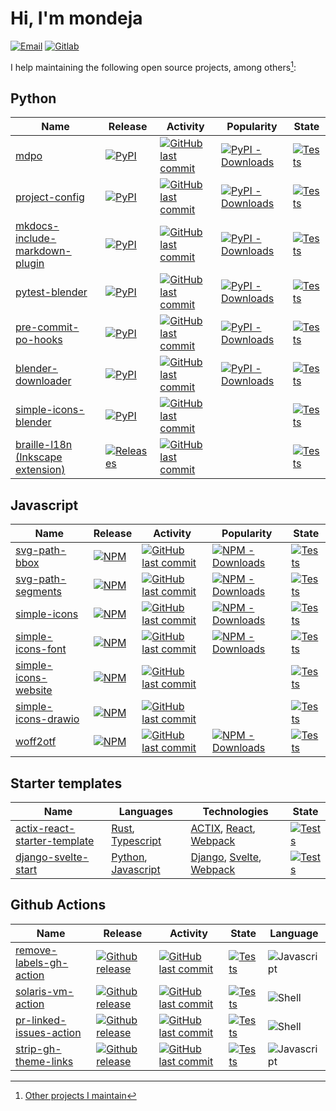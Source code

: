 # Hi, I'm mondeja

[![Email][email-badge]][email-link] [![Gitlab][gitlab-badge]][gitlab-link]

I help maintaining the following open source projects, among others[^1]:

## Python

| Name | Release | Activity | Popularity | State |
| --- | --- | ---- | --- | --- |
| [mdpo][mdpo-github] | [![PyPI][mdpo-pypi-badge]][mdpo-pypi-link] | [![GitHub last commit][mdpo-last-commit-badge]][mdpo-last-commit-link] | [![PyPI - Downloads][mdpo-pypi-downloads-badge]][mdpo-pypi-downloads-link] | [![Tests][mdpo-state-badge]][mdpo-state-link] |
| [project-config][project-config-github] | [![PyPI][project-config-pypi-badge]][project-config-pypi-link] | [![GitHub last commit][project-config-last-commit-badge]][project-config-last-commit-link] | [![PyPI - Downloads][project-config-pypi-downloads-badge]][project-config-pypi-downloads-link] |  [![Tests][project-config-state-badge]][project-config-state-link] |
| [mkdocs-include-markdown-plugin][mkdocs-include-markdown-plugin-github] | [![PyPI][mkdocs-include-markdown-plugin-pypi-badge]][mkdocs-include-markdown-plugin-pypi-link] | [![GitHub last commit][mkdocs-include-markdown-plugin-last-commit-badge]][mkdocs-include-markdown-plugin-last-commit-link] | [![PyPI - Downloads][mkdocs-include-markdown-plugin-pypi-downloads-badge]][mkdocs-include-markdown-plugin-pypi-downloads-link] |  [![Tests][mkdocs-include-markdown-plugin-state-badge]][mkdocs-include-markdown-plugin-state-link] |
| [pytest-blender][pytest-blender-github] | [![PyPI][pytest-blender-pypi-badge]][pytest-blender-pypi-link] | [![GitHub last commit][pytest-blender-last-commit-badge]][pytest-blender-last-commit-link] | [![PyPI - Downloads][pytest-blender-pypi-downloads-badge]][pytest-blender-pypi-downloads-link] | [![Tests][pytest-blender-state-badge]][pytest-blender-state-link] |
| [pre-commit-po-hooks][pre-commit-po-hooks-github] | [![PyPI][pre-commit-po-hooks-pypi-badge]][pre-commit-po-hooks-pypi-link] | [![GitHub last commit][pre-commit-po-hooks-last-commit-badge]][pre-commit-po-hooks-last-commit-link] | [![PyPI - Downloads][pre-commit-po-hooks-pypi-downloads-badge]][pre-commit-po-hooks-pypi-downloads-link] | [![Tests][pre-commit-po-hooks-state-badge]][pre-commit-po-hooks-state-link] |
| [blender-downloader][blender-downloader-github] | [![PyPI][blender-downloader-pypi-badge]][blender-downloader-pypi-link] | [![GitHub last commit][blender-downloader-last-commit-badge]][blender-downloader-last-commit-link] | [![PyPI - Downloads][blender-downloader-pypi-downloads-badge]][blender-downloader-pypi-downloads-link] | [![Tests][blender-downloader-state-badge]][blender-downloader-state-link] |
| [simple-icons-blender][simple-icons-blender-github] | [![PyPI][simple-icons-blender-pypi-badge]][simple-icons-blender-pypi-link] | [![GitHub last commit][simple-icons-blender-last-commit-badge]][simple-icons-blender-last-commit-link] | | [![Tests][simple-icons-blender-state-badge]][simple-icons-blender-state-link] |
| [braille-l18n (Inkscape extension)][inkscape-braille-l18n-ext-github] | [![Releases][inkscape-braille-l18n-ext-releases-badge]][inkscape-braille-l18n-ext-releases-link] | [![GitHub last commit][inkscape-braille-l18n-ext-last-commit-badge]][inkscape-braille-l18n-ext-last-commit-link] |  | [![Tests][inkscape-braille-l18n-ext-state-badge]][inkscape-braille-l18n-ext-state-link] |

## Javascript

| Name | Release | Activity | Popularity | State |
| --- | --- | ---- | --- | --- |
| [svg-path-bbox][svg-path-bbox-github] | [![NPM][svg-path-bbox-npm-badge]][svg-path-bbox-npm-link] | [![GitHub last commit][svg-path-bbox-last-commit-badge]][svg-path-bbox-last-commit-link] | [![NPM - Downloads][svg-path-bbox-npm-downloads-badge]][svg-path-bbox-npm-link] | [![Tests][svg-path-bbox-state-badge]][svg-path-bbox-state-link] |
| [svg-path-segments][svg-path-segments-github] | [![NPM][svg-path-segments-npm-badge]][svg-path-segments-npm-link] | [![GitHub last commit][svg-path-segments-last-commit-badge]][svg-path-segments-last-commit-link] | [![NPM - Downloads][svg-path-segments-npm-downloads-badge]][svg-path-segments-npm-link] | [![Tests][svg-path-segments-state-badge]][svg-path-segments-state-link] |
| [simple-icons][simple-icons-github] | [![NPM][simple-icons-npm-badge]][simple-icons-npm-link] | [![GitHub last commit][simple-icons-last-commit-badge]][simple-icons-last-commit-link] | [![NPM - Downloads][simple-icons-npm-downloads-badge]][simple-icons-npm-link] | [![Tests][simple-icons-state-badge]][simple-icons-state-link] |
| [simple-icons-font][simple-icons-font-github] | [![NPM][simple-icons-font-npm-badge]][simple-icons-font-npm-link] | [![GitHub last commit][simple-icons-font-last-commit-badge]][simple-icons-font-last-commit-link] | [![NPM - Downloads][simple-icons-font-npm-downloads-badge]][simple-icons-font-npm-link] | [![Tests][simple-icons-font-state-badge]][simple-icons-font-state-link] |
| [simple-icons-website][simple-icons-website-github] | [![NPM][simple-icons-website-badge]][simple-icons-website-link] | [![GitHub last commit][simple-icons-website-last-commit-badge]][simple-icons-website-last-commit-link] |  | [![Tests][simple-icons-website-state-badge]][simple-icons-website-state-link] |
| [simple-icons-drawio][simple-icons-drawio-github] | [![NPM][simple-icons-drawio-badge]][simple-icons-drawio-link] | [![GitHub last commit][simple-icons-drawio-last-commit-badge]][simple-icons-drawio-last-commit-link] |  | [![Tests][simple-icons-drawio-state-badge]][simple-icons-drawio-state-link] |
| [woff2otf][woff2otf-github] | [![NPM][woff2otf-npm-badge]][woff2otf-npm-link] | [![GitHub last commit][woff2otf-last-commit-badge]][woff2otf-last-commit-link] | [![NPM - Downloads][woff2otf-npm-downloads-badge]][woff2otf-npm-link] | [![Tests][woff2otf-state-badge]][woff2otf-state-link] |

## Starter templates

| Name | Languages | Technologies | State |
| --- | --- | --- | --- |
| [actix-react-starter-template][actix-react-starter-template-github] | [Rust], [Typescript] | [ACTIX], [React], [Webpack] | [![Tests][actix-react-starter-template-state-badge]][actix-react-starter-template-state-link] |
| [django-svelte-start][django-svelte-start-github] | [Python], [Javascript] | [Django], [Svelte], [Webpack] | [![Tests][django-svelte-start-state-badge]][django-svelte-start-state-link] |

## Github Actions

| Name | Release | Activity | State | Language
| --- | --- | --- | --- | --- |
| [remove-labels-gh-action][remove-labels-gh-action-github] | [![Github release][remove-labels-gh-action-release-badge]][remove-labels-gh-action-release-link] | [![GitHub last commit][remove-labels-gh-action-last-commit-badge]][remove-labels-gh-action-last-commit-link] | [![Tests][remove-labels-gh-action-state-badge]][remove-labels-gh-action-state-link] | ![Javascript][javascript] |
| [solaris-vm-action][solaris-vm-action-github] | [![Github release][solaris-vm-action-release-badge]][solaris-vm-action-release-link] | [![GitHub last commit][solaris-vm-action-last-commit-badge]][solaris-vm-action-last-commit-link] | [![Tests][solaris-vm-action-state-badge]][solaris-vm-action-state-link] | ![Shell][shell] |
| [pr-linked-issues-action][pr-linked-issues-action-github] | [![Github release][pr-linked-issues-action-release-badge]][pr-linked-issues-action-release-link] | [![GitHub last commit][pr-linked-issues-action-last-commit-badge]][pr-linked-issues-action-last-commit-link] | [![Tests][pr-linked-issues-action-state-badge]][pr-linked-issues-action-state-link] | ![Shell][shell] |
| [strip-gh-theme-links][strip-gh-theme-links-github] | [![Github release][strip-gh-theme-links-release-badge]][strip-gh-theme-links-release-link] | [![GitHub last commit][strip-gh-theme-links-last-commit-badge]][strip-gh-theme-links-last-commit-link] | [![Tests][strip-gh-theme-links-state-badge]][strip-gh-theme-links-state-link] | ![Javascript][javascript] |

[^1]: [Other projects I maintain](https://github.com/mondeja/mondeja/blob/master/other-projects.md)

<!-- LINKS -->

<!-- Introduction links -->

[email-badge]: https://img.shields.io/badge/-mondejar1994@gmail.com-c14438?style=flat-square&logo=gmail&logoColor=white&link=mailto:mondejar1994@gmail.com
[email-link]: mailto:mondejar1994@gmail.com

[gitlab-badge]: https://img.shields.io/badge/-mondeja-292961?style=flat-square&logo=gitlab&logoColor=white
[gitlab-link]: https://gitlab.com/mondeja

<!-- End: Introduction links -->

<!-- Python projects links -->
   
[mdpo-github]: https://github.com/mondeja/mdpo
[mdpo-pypi-badge]: https://img.shields.io/pypi/v/mdpo?style=flat-square&logo=python&logoColor=white
[mdpo-pypi-link]: https://pypi.org/project/mdpo
[mdpo-last-commit-badge]: https://img.shields.io/github/last-commit/mondeja/mdpo?style=flat-square
[mdpo-last-commit-link]: https://github.com/mondeja/mdpo/commits
[mdpo-pypi-downloads-badge]: https://img.shields.io/pypi/dm/mdpo?style=flat-square
[mdpo-pypi-downloads-link]: https://pypistats.org/packages/mdpo
[mdpo-stars-badge]: https://img.shields.io/github/stars/mondeja/mdpo?label=%E2%99%A1&logo=invalid&style=social
[mdpo-stars-link]: https://github.com/mondeja/mdpo/stargazers
[mdpo-state-badge]: https://img.shields.io/github/actions/workflow/status/mondeja/mdpo/ci.yml?branch=master&logo=github&label=tests&style=flat-square
[mdpo-state-link]: https://github.com/mondeja/mdpo/actions?query=workflow%3ACI

[project-config-github]: https://github.com/mondeja/project-config
[project-config-pypi-badge]: https://img.shields.io/pypi/v/project-config?style=flat-square&logo=python&logoColor=white
[project-config-pypi-link]: https://pypi.org/project/project-config
[project-config-last-commit-badge]: https://img.shields.io/github/last-commit/mondeja/project-config?style=flat-square
[project-config-last-commit-link]: https://github.com/mondeja/project-config/commits
[project-config-pypi-downloads-badge]: https://img.shields.io/pypi/dm/project-config?style=flat-square
[project-config-pypi-downloads-link]: https://pypistats.org/packages/project-config
[project-config-state-badge]: https://img.shields.io/github/actions/workflow/status/mondeja/project-config/ci.yml?branch=master&logo=github&label=tests&style=flat-square
[project-config-state-link]: https://github.com/mondeja/project-config/actions?query=workflow%3ACI

[mkdocs-include-markdown-plugin-github]: https://github.com/mondeja/mkdocs-include-markdown-plugin
[mkdocs-include-markdown-plugin-pypi-badge]: https://img.shields.io/pypi/v/mkdocs-include-markdown-plugin?style=flat-square&logo=python&logoColor=white
[mkdocs-include-markdown-plugin-pypi-link]: https://pypi.org/project/mkdocs-include-markdown-plugin
[mkdocs-include-markdown-plugin-last-commit-badge]: https://img.shields.io/github/last-commit/mondeja/mkdocs-include-markdown-plugin?style=flat-square
[mkdocs-include-markdown-plugin-last-commit-link]: https://github.com/mondeja/mkdocs-include-markdown-plugin/commits
[mkdocs-include-markdown-plugin-pypi-downloads-badge]: https://img.shields.io/pypi/dm/mkdocs-include-markdown-plugin?style=flat-square
[mkdocs-include-markdown-plugin-pypi-downloads-link]: https://pypistats.org/packages/mkdocs-include-markdown-plugin
[mkdocs-include-markdown-plugin-state-badge]: https://img.shields.io/github/actions/workflow/status/mondeja/mkdocs-include-markdown-plugin/ci.yml?branch=master&logo=github&label=tests&style=flat-square
[mkdocs-include-markdown-plugin-state-link]: https://github.com/mondeja/mkdocs-include-markdown-plugin/actions?query=workflow%3ACI

[pre-commit-po-hooks-github]: https://github.com/mondeja/pre-commit-po-hooks
[pre-commit-po-hooks-pypi-badge]: https://img.shields.io/pypi/v/pre-commit-po-hooks?style=flat-square&logo=python&logoColor=white
[pre-commit-po-hooks-pypi-link]: https://pypi.org/project/pre-commit-po-hooks
[pre-commit-po-hooks-last-commit-badge]: https://img.shields.io/github/last-commit/mondeja/pre-commit-po-hooks?style=flat-square
[pre-commit-po-hooks-last-commit-link]: https://github.com/mondeja/pre-commit-po-hooks/commits
[pre-commit-po-hooks-pypi-downloads-badge]: https://img.shields.io/pypi/dm/pre-commit-po-hooks?style=flat-square
[pre-commit-po-hooks-pypi-downloads-link]: https://pypistats.org/packages/pre-commit-po-hooks
[pre-commit-po-hooks-state-badge]: https://img.shields.io/github/actions/workflow/status/mondeja/pre-commit-po-hooks/ci.yml?branch=master&logo=github&label=tests&style=flat-square
[pre-commit-po-hooks-state-link]: https://github.com/mondeja/pre-commit-po-hooks/actions?query=workflow%CI

[blender-downloader-github]: https://github.com/mondeja/blender-downloader
[blender-downloader-pypi-badge]: https://img.shields.io/pypi/v/blender-downloader?style=flat-square&logo=python&logoColor=white
[blender-downloader-pypi-link]: https://pypi.org/project/blender-downloader
[blender-downloader-last-commit-badge]: https://img.shields.io/github/last-commit/mondeja/blender-downloader?style=flat-square
[blender-downloader-last-commit-link]: https://github.com/mondeja/blender-downloader/commits
[blender-downloader-pypi-downloads-badge]: https://img.shields.io/pypi/dm/blender-downloader?style=flat-square
[blender-downloader-pypi-downloads-link]: https://pypistats.org/packages/blender-downloader-plugin
[blender-downloader-state-badge]: https://img.shields.io/github/actions/workflow/status/mondeja/blender-downloader/ci.yml?branch=master&logo=github&label=tests&style=flat-square
[blender-downloader-state-link]: https://github.com/mondeja/blender-downloader/actions?query=workflow%CI

[simple-icons-blender-github]: https://github.com/mondeja/simple-icons-blender
[simple-icons-blender-pypi-badge]: https://img.shields.io/github/v/release/mondeja/simple-icons-blender?label=github&logo=github
[simple-icons-blender-pypi-link]: https://github.com/mondeja/simple-icons-blender/releases
[simple-icons-blender-last-commit-badge]: https://img.shields.io/github/last-commit/mondeja/simple-icons-blender?style=flat-square
[simple-icons-blender-last-commit-link]: https://github.com/mondeja/simple-icons-blender/commits
[simple-icons-blender-state-badge]: https://img.shields.io/github/actions/workflow/status/mondeja/simple-icons-blender/publish.yml?branch=develop&label=release&logo=github
[simple-icons-blender-state-link]: https://github.com/mondeja/simple-icons-blender/actions?query=workflow%3ARelease

[pytest-blender-github]: https://github.com/mondeja/pytest-blender
[pytest-blender-pypi-badge]: https://img.shields.io/pypi/v/pytest-blender?style=flat-square&logo=python&logoColor=white
[pytest-blender-pypi-link]: https://pypi.org/project/pytest-blender
[pytest-blender-last-commit-badge]: https://img.shields.io/github/last-commit/mondeja/pytest-blender?style=flat-square
[pytest-blender-last-commit-link]: https://github.com/mondeja/pytest-blender/commits
[pytest-blender-pypi-downloads-badge]: https://img.shields.io/pypi/dm/pytest-blender?style=flat-square
[pytest-blender-pypi-downloads-link]: https://pypistats.org/packages/pytest-blender
[pytest-blender-state-badge]: https://img.shields.io/github/actions/workflow/status/mondeja/pytest-blender/ci.yml?branch=master&logo=github&label=tests&style=flat-square
[pytest-blender-state-link]: https://github.com/mondeja/pytest-blender/actions?query=workflow%3ACI

[inkscape-braille-l18n-ext-github]: https://github.com/mondeja/inkscape-braille-l18n-ext
[inkscape-braille-l18n-ext-releases-badge]: https://img.shields.io/github/v/release/mondeja/inkscape-braille-l18n-ext?style=flat-square&logo=github&logoColor=white&label=github
[inkscape-braille-l18n-ext-releases-link]: https://github.com/mondeja/inkscape-braille-l18n-ext/releases
[inkscape-braille-l18n-ext-last-commit-badge]: https://img.shields.io/github/last-commit/mondeja/inkscape-braille-l18n-ext?style=flat-square
[inkscape-braille-l18n-ext-last-commit-link]: https://github.com/mondeja/inkscape-braille-l18n-ext/commits
[inkscape-braille-l18n-ext-state-badge]: https://img.shields.io/github/actions/workflow/status/mondeja/inkscape-braille-l18n-ext/ci.yml?branch=master&logo=github&label=tests&style=flat-square
[inkscape-braille-l18n-ext-state-link]: https://github.com/mondeja/inkscape-braille-l18n-ext/actions?query=workflow%3ACI

<!-- End: Python projects links -->

<!-- Javascript projects links -->

[svg-path-bbox-github]: https://github.com/mondeja/svg-path-bbox
[svg-path-bbox-npm-badge]: https://img.shields.io/npm/v/svg-path-bbox?style=flat-square&logo=npm
[svg-path-bbox-npm-link]: https://www.npmjs.com/package/svg-path-bbox
[svg-path-bbox-last-commit-badge]: https://img.shields.io/github/last-commit/mondeja/svg-path-bbox?style=flat-square
[svg-path-bbox-last-commit-link]: https://github.com/mondeja/svg-path-bbox/commits
[svg-path-bbox-npm-downloads-badge]: https://img.shields.io/npm/dm/svg-path-bbox?style=flat-square
[svg-path-bbox-state-badge]: https://img.shields.io/github/actions/workflow/status/mondeja/svg-path-bbox/ci.yml?branch=master&logo=github&label=tests&style=flat-square
[svg-path-bbox-state-link]: https://github.com/mondeja/svg-path-bbox/actions?query=workflow%3ACI

[svg-path-segments-github]: https://github.com/mondeja/svg-path-segments
[svg-path-segments-npm-badge]: https://img.shields.io/npm/v/svg-path-segments?style=flat-square&logo=npm
[svg-path-segments-npm-link]: https://www.npmjs.com/package/svg-path-segments
[svg-path-segments-last-commit-badge]: https://img.shields.io/github/last-commit/mondeja/svg-path-segments?style=flat-square
[svg-path-segments-last-commit-link]: https://github.com/mondeja/svg-path-segments/commits
[svg-path-segments-npm-downloads-badge]: https://img.shields.io/npm/dm/svg-path-segments?style=flat-square
[svg-path-segments-state-badge]: https://img.shields.io/github/actions/workflow/status/mondeja/svg-path-segments/ci.yml?branch=master&logo=github&label=tests&style=flat-square
[svg-path-segments-state-link]: https://github.com/mondeja/svg-path-segments/actions?query=workflow%3ACI

[simple-icons-github]: https://github.com/simple-icons/simple-icons
[simple-icons-npm-badge]: https://img.shields.io/npm/v/simple-icons?style=flat-square&logo=npm
[simple-icons-npm-link]: https://www.npmjs.com/package/simple-icons
[simple-icons-last-commit-badge]: https://img.shields.io/github/last-commit/simple-icons/simple-icons?style=flat-square
[simple-icons-last-commit-link]: https://github.com/simple-icons/simple-icons/commits
[simple-icons-npm-downloads-badge]: https://img.shields.io/npm/dm/simple-icons?style=flat-square
[simple-icons-state-badge]: https://img.shields.io/github/actions/workflow/status/simple-icons/simple-icons/verify.yml?branch=develop&logo=github&label=tests&style=flat-square
[simple-icons-state-link]: https://github.com/simple-icons/simple-icons/actions?query=workflow%3ATest

[simple-icons-font-github]: https://github.com/simple-icons/simple-icons-font
[simple-icons-font-npm-badge]: https://img.shields.io/npm/v/simple-icons-font?style=flat-square&logo=npm
[simple-icons-font-npm-link]: https://www.npmjs.com/package/simple-icons-font
[simple-icons-font-last-commit-badge]: https://img.shields.io/github/last-commit/simple-icons/simple-icons-font?style=flat-square
[simple-icons-font-last-commit-link]: https://github.com/simple-icons/simple-icons-font/commits
[simple-icons-font-npm-downloads-badge]: https://img.shields.io/npm/dm/simple-icons-font?style=flat-square
[simple-icons-font-state-badge]: https://img.shields.io/github/actions/workflow/status/simple-icons/simple-icons-font/verify.yml?branch=develop&logo=github&label=tests&style=flat-square
[simple-icons-font-state-link]: https://github.com/simple-icons/simple-icons-font/actions?query=workflow%3AVerify

[simple-icons-website-github]: https://github.com/simple-icons/simple-icons-website
[simple-icons-website-badge]: https://img.shields.io/badge/dynamic/json?color=informational&label=icons&prefix=%20&logo=simpleicons&query=%24.icons.length&url=https%3A%2F%2Fraw.githubusercontent.com%2Fsimple-icons%2Fsimple-icons%2Fdevelop%2F_data%2Fsimple-icons.json
[simple-icons-website-link]: https://simpleicons.org
[simple-icons-website-last-commit-badge]: https://img.shields.io/github/last-commit/simple-icons/simple-icons-website?style=flat-square
[simple-icons-website-last-commit-link]: https://github.com/simple-icons/simple-icons-website/commits
[simple-icons-website-state-badge]: https://img.shields.io/github/actions/workflow/status/simple-icons/simple-icons-website/verify.yml?branch=master&logo=github&label=tests&style=flat-square
[simple-icons-website-state-link]: https://github.com/simple-icons/simple-icons-website/actions?query=workflow%3AVerify

[simple-icons-drawio-github]: https://github.com/mondeja/simple-icons-drawio#readme
[simple-icons-drawio-badge]: https://img.shields.io/github/v/release/mondeja/simple-icons-drawio?label=github&logo=diagramsdotnet&logoColor=white
[simple-icons-drawio-link]: https://github.com/mondeja/simple-icons-drawio
[simple-icons-drawio-last-commit-badge]: https://img.shields.io/github/last-commit/mondeja/simple-icons-drawio?style=flat-square
[simple-icons-drawio-last-commit-link]: https://github.com/mondeja/simple-icons-drawio/commits
[simple-icons-drawio-state-badge]: https://img.shields.io/github/actions/workflow/status/mondeja/simple-icons-drawio/publish.yml?branch=develop&label=release&logo=github
[simple-icons-drawio-state-link]: https://github.com/mondeja/simple-icons-drawio/actions?query=workflow%3ARelease

[woff2otf-github]: https://github.com/mondeja/woff2otf
[woff2otf-npm-badge]: https://img.shields.io/npm/v/woff2otf?style=flat-square&logo=npm
[woff2otf-npm-link]: https://www.npmjs.com/package/woff2otf
[woff2otf-last-commit-badge]: https://img.shields.io/github/last-commit/mondeja/woff2otf?style=flat-square
[woff2otf-last-commit-link]: https://github.com/mondeja/woff2otf/commits
[woff2otf-npm-downloads-badge]: https://img.shields.io/npm/dm/woff2otf?style=flat-square
[woff2otf-state-badge]: https://img.shields.io/github/actions/workflow/status/mondeja/woff2otf/ci.yml?branch=master&logo=github&label=tests&style=flat-square
[woff2otf-state-link]: https://github.com/mondeja/woff2otf/actions?query=workflow%3ACI

<!-- End: Javascript projects links -->

<!-- Starter templates links -->

[actix-react-starter-template-github]: https://github.com/mondeja/actix-react-starter-template
[actix-react-starter-template-state-badge]: https://img.shields.io/github/actions/workflow/status/mondeja/actix-react-starter-template/test.yml?branch=master&label=tests&logo=github&style=flat-square
[actix-react-starter-template-state-link]: https://github.com/mondeja/actix-react-starter-template/actions/workflows/test.yml

[django-svelte-start-github]: https://github.com/mondeja/django-svelte-start
[django-svelte-start-state-badge]: https://img.shields.io/github/actions/workflow/status/mondeja/django-svelte-start/pre-commit.yml?branch=master&label=check&logo=github&style=flat-square
[django-svelte-start-state-link]: https://github.com/mondeja/django-svelte-start/actions/workflows/pre-commit.yml

<!-- End: Starter templates links -->

<!-- Github Actions links -->

[solaris-vm-action-github]: https://github.com/mondeja/solaris-vm-action
[solaris-vm-action-release-badge]: https://img.shields.io/github/v/release/mondeja/solaris-vm-action?logo=github&style=flat-square
[solaris-vm-action-release-link]: https://github.com/mondeja/solaris-vm-action/releases/latest
[solaris-vm-action-last-commit-badge]: https://img.shields.io/github/last-commit/mondeja/solaris-vm-action?style=flat-square
[solaris-vm-action-last-commit-link]: https://github.com/mondeja/solaris-vm-action/commits
[solaris-vm-action-state-badge]: https://img.shields.io/github/actions/workflow/status/mondeja/solaris-vm-action/ci.yml?branch=v1&label=tests&logo=github&style=flat-square
[solaris-vm-action-state-link]: https://github.com/mondeja/solaris-vm-action/actions/workflows/ci.yml

[remove-labels-gh-action-github]: https://github.com/mondeja/remove-labels-gh-action
[remove-labels-gh-action-release-badge]: https://img.shields.io/github/v/release/mondeja/remove-labels-gh-action?logo=github&style=flat-square
[remove-labels-gh-action-release-link]: https://github.com/mondeja/remove-labels-gh-action/releases/latest
[remove-labels-gh-action-last-commit-badge]: https://img.shields.io/github/last-commit/mondeja/remove-labels-gh-action?style=flat-square
[remove-labels-gh-action-last-commit-link]: https://github.com/mondeja/remove-labels-gh-action/commits
[remove-labels-gh-action-state-badge]: https://img.shields.io/github/actions/workflow/status/mondeja/remove-labels-gh-action/ci.yml?branch=master&logo=github&label=tests&style=flat-square
[remove-labels-gh-action-state-link]: https://github.com/mondeja/remove-labels-gh-action/actions?query=workflow%3ACI

[pr-linked-issues-action-github]: https://github.com/mondeja/pr-linked-issues-action
[pr-linked-issues-action-release-badge]: https://img.shields.io/github/v/release/mondeja/pr-linked-issues-action?logo=github&style=flat-square
[pr-linked-issues-action-release-link]: https://github.com/mondeja/pr-linked-issues-action/releases/latest
[pr-linked-issues-action-last-commit-badge]: https://img.shields.io/github/last-commit/mondeja/pr-linked-issues-action?style=flat-square
[pr-linked-issues-action-last-commit-link]: https://github.com/mondeja/pr-linked-issues-action/commits
[pr-linked-issues-action-state-badge]: https://img.shields.io/github/actions/workflow/status/mondeja/pr-linked-issues-action/ci.yml?branch=master&logo=github&label=tests&style=flat-square
[pr-linked-issues-action-state-link]: https://github.com/mondeja/pr-linked-issues-action/actions?query=workflow%3ACI

[strip-gh-theme-links-github]: https://github.com/mondeja/strip-gh-theme-links
[strip-gh-theme-links-release-badge]: https://img.shields.io/github/v/release/mondeja/strip-gh-theme-links?logo=github&style=flat-square
[strip-gh-theme-links-release-link]: https://github.com/mondeja/strip-gh-theme-links/releases/latest
[strip-gh-theme-links-last-commit-badge]: https://img.shields.io/github/last-commit/mondeja/strip-gh-theme-links?style=flat-square
[strip-gh-theme-links-last-commit-link]: https://github.com/mondeja/strip-gh-theme-links/commits
[strip-gh-theme-links-state-badge]: https://img.shields.io/github/actions/workflow/status/mondeja/strip-gh-theme-links/ci.yml?branch=master&logo=github&label=tests&style=flat-square
[strip-gh-theme-links-state-link]: https://github.com/mondeja/strip-gh-theme-links/actions?query=workflow%3ACI

<!-- End: Github Actions links -->

<!-- Language badges -->

[shell]: https://img.shields.io/static/v1?label=%20&labelColor=rgba(0,0,0,0)&message=posix&logo=gnu-bash&logoColor=white&color=77216F&style=flat-square
[bash]: https://img.shields.io/static/v1?label=%20&labelColor=rgba(0,0,0,0)&message=bash&logo=gnu-bash&logoColor=white&color=77216F&style=flat-square
[javascript]: https://img.shields.io/static/v1?label=%20&labelColor=rgba(0,0,0,0)&message=javascript&logo=javascript&logoColor=FBF152&color=FBF152&style=flat-square
[typescript]: https://img.shields.io/static/v1?label=%20&labelColor=rgba(0,0,0,0)&message=typescript&logo=javascript&logoColor=3178C6&color=3178C6&style=flat-square

<!-- End: Language badges -->

<!-- Language/techs links -->

[Rust]: https://www.rust-lang.org
[Python]: https://python.org
[Javascript]: https://www.javascript.com
[Typescript]: https://www.typescriptlang.org

[ACTIX]: https://actix.rs
[React]: https://reactjs.org
[Django]: https://www.djangoproject.com
[Svelte]: https://svelte.dev
[Webpack]: https://webpack.js.org

<!-- End: Language/techs links -->
